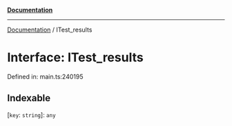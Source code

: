 [**Documentation**](../README.md)

***

[Documentation](../README.md) / ITest\_results

# Interface: ITest\_results

Defined in: main.ts:240195

## Indexable

\[`key`: `string`\]: `any`
